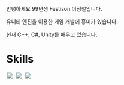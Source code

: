 안녕하세요 99년생 Festison 이정철입니다. 
	
유니티 엔진을 이용한 게임 개발에 흥미가 있습니다. 
	
 현재 C++, C#, Unity를 배우고 있습니다.

# Skills
<img src = "https://img.shields.io/badge/-C++-black?style=flat&logo=c%2B%2B" style="height : auto; margin-left : 2px; margin-right : 2px;"/> <img src = "https://img.shields.io/badge/-C%23%20-black?style=flat&logo=C%20Sharp" style="height : auto; margin-left : 2px; margin-right : 2px;"/> <img src="https://img.shields.io/badge/unity%20-%23000000.svg?&style=flat&logo=unity&logoColor=white" style="height : auto; margin-left : 2px; margin-right : 2px;"/>

<!---
Festison/Festison is a ✨ special ✨ repository because its `README.md` (this file) appears on your GitHub profile.
You can click the Preview link to take a look at your changes.
--->
